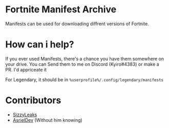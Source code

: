 # Fortnite Manifest Archive
Manifests can be used for downloading diffrent versions of Fortnite.
# How can i help?
If you ever used Manifests, there's a chance you have them somewhere on your drive. You can Send them to me on Discord (Kyiro#4383) or make a PR. I'd appriceate it

For Legendary, it should be in `%userprofile%/.config/legendary/manifests`
# Contributors
- [SizzyLeaks](https://github.com/SizzyLeaks)
- [AsrielDev](https://github.com/WorkingRobot) (Without him knowing)
